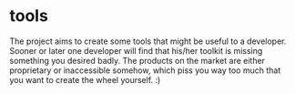 tools
=====

The project aims to create some tools that might be useful to a developer. Sooner or later one developer will find that 
his/her toolkit is missing something you desired badly. The products on the market are either proprietary or inaccessible 
somehow, which piss you way too much that you want to create the wheel yourself. :)
